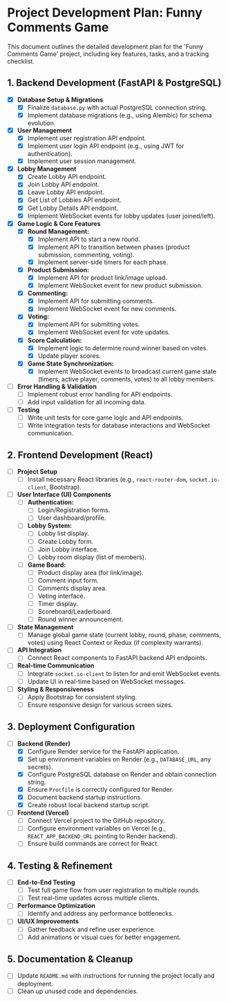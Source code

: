 # Project Development Plan: Funny Comments Game

This document outlines the detailed development plan for the 'Funny Comments Game' project, including key features, tasks, and a tracking checklist.

## 1. Backend Development (FastAPI & PostgreSQL)

- [x] **Database Setup & Migrations**
    - [x] Finalize `database.py` with actual PostgreSQL connection string.
    - [x] Implement database migrations (e.g., using Alembic) for schema evolution.

- [x] **User Management**
    - [x] Implement user registration API endpoint.
    - [x] Implement user login API endpoint (e.g., using JWT for authentication).
    - [x] Implement user session management.

- [x] **Lobby Management**
    - [x] Create Lobby API endpoint.
    - [x] Join Lobby API endpoint.
    - [x] Leave Lobby API endpoint.
    - [x] Get List of Lobbies API endpoint.
    - [x] Get Lobby Details API endpoint.
    - [x] Implement WebSocket events for lobby updates (user joined/left).

- [x] **Game Logic & Core Features**
    - [x] **Round Management:**
        - [x] Implement API to start a new round.
        - [x] Implement API to transition between phases (product submission, commenting, voting).
        - [x] Implement server-side timers for each phase.
    - [x] **Product Submission:**
        - [x] Implement API for product link/image upload.
        - [x] Implement WebSocket event for new product submission.
    - [x] **Commenting:**
        - [x] Implement API for submitting comments.
        - [x] Implement WebSocket event for new comments.
    - [x] **Voting:**
        - [x] Implement API for submitting votes.
        - [x] Implement WebSocket event for vote updates.
    - [x] **Score Calculation:**
        - [x] Implement logic to determine round winner based on votes.
        - [x] Update player scores.
    - [x] **Game State Synchronization:**
        - [x] Implement WebSocket events to broadcast current game state (timers, active player, comments, votes) to all lobby members.

- [ ] **Error Handling & Validation**
    - [ ] Implement robust error handling for API endpoints.
    - [ ] Add input validation for all incoming data.

- [ ] **Testing**
    - [ ] Write unit tests for core game logic and API endpoints.
    - [ ] Write integration tests for database interactions and WebSocket communication.

## 2. Frontend Development (React)

- [ ] **Project Setup**
    - [ ] Install necessary React libraries (e.g., `react-router-dom`, `socket.io-client`, Bootstrap).

- [ ] **User Interface (UI) Components**
    - [ ] **Authentication:**
        - [ ] Login/Registration forms.
        - [ ] User dashboard/profile.
    - [ ] **Lobby System:**
        - [ ] Lobby list display.
        - [ ] Create Lobby form.
        - [ ] Join Lobby interface.
        - [ ] Lobby room display (list of members).
    - [ ] **Game Board:**
        - [ ] Product display area (for link/image).
        - [ ] Comment input form.
        - [ ] Comments display area.
        - [ ] Voting interface.
        - [ ] Timer display.
        - [ ] Scoreboard/Leaderboard.
        - [ ] Round winner announcement.

- [ ] **State Management**
    - [ ] Manage global game state (current lobby, round, phase, comments, votes) using React Context or Redux (if complexity warrants).

- [ ] **API Integration**
    - [ ] Connect React components to FastAPI backend API endpoints.

- [ ] **Real-time Communication**
    - [ ] Integrate `socket.io-client` to listen for and emit WebSocket events.
    - [ ] Update UI in real-time based on WebSocket messages.

- [ ] **Styling & Responsiveness**
    - [ ] Apply Bootstrap for consistent styling.
    - [ ] Ensure responsive design for various screen sizes.

## 3. Deployment Configuration

- [ ] **Backend (Render)**
    - [x] Configure Render service for the FastAPI application.
    - [x] Set up environment variables on Render (e.g., `DATABASE_URL`, any secrets).
    - [x] Configure PostgreSQL database on Render and obtain connection string.
    - [x] Ensure `Procfile` is correctly configured for Render.
    - [x] Document backend startup instructions.
    - [x] Create robust local backend startup script.

- [ ] **Frontend (Vercel)**
    - [ ] Connect Vercel project to the GitHub repository.
    - [ ] Configure environment variables on Vercel (e.g., `REACT_APP_BACKEND_URL` pointing to Render backend).
    - [ ] Ensure build commands are correct for React.

## 4. Testing & Refinement

- [ ] **End-to-End Testing**
    - [ ] Test full game flow from user registration to multiple rounds.
    - [ ] Test real-time updates across multiple clients.

- [ ] **Performance Optimization**
    - [ ] Identify and address any performance bottlenecks.

- [ ] **UI/UX Improvements**
    - [ ] Gather feedback and refine user experience.
    - [ ] Add animations or visual cues for better engagement.

## 5. Documentation & Cleanup

- [ ] Update `README.md` with instructions for running the project locally and deployment.
- [ ] Clean up unused code and dependencies.
